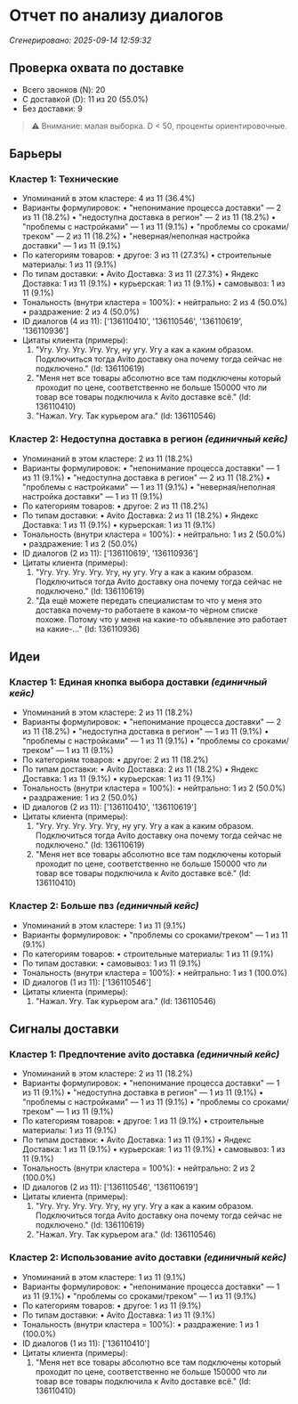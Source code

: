 # Отчет по анализу диалогов

*Сгенерировано: 2025-09-14 12:59:32*

## Проверка охвата по доставке
- Всего звонков (N): 20
- С доставкой (D): 11 из 20 (55.0%)
- Без доставки: 9

> ⚠️ Внимание: малая выборка. D < 50, проценты ориентировочные.

## Барьеры

### Кластер 1: Технические
- Упоминаний в этом кластере: 4 из 11 (36.4%)
- Варианты формулировок:
  • "непонимание процесса доставки" — 2 из 11 (18.2%)
  • "недоступна доставка в регион" — 2 из 11 (18.2%)
  • "проблемы с настройками" — 1 из 11 (9.1%)
  • "проблемы со сроками/треком" — 2 из 11 (18.2%)
  • "неверная/неполная настройка доставки" — 1 из 11 (9.1%)
- По категориям товаров:
  • другое: 3 из 11 (27.3%)
  • строительные материалы: 1 из 11 (9.1%)
- По типам доставки:
  • Avito Доставка: 3 из 11 (27.3%)
  • Яндекс Доставка: 1 из 11 (9.1%)
  • курьерская: 1 из 11 (9.1%)
  • самовывоз: 1 из 11 (9.1%)
- Тональность (внутри кластера = 100%):
  • нейтрально: 2 из 4 (50.0%)
  • раздражение: 2 из 4 (50.0%)
- ID диалогов (4 из 11): ['136110410', '136110546', '136110619', '136110936']
- Цитаты клиента (примеры):
  1) "Угу. Угу. Угу. Угу. Угу, ну угу. Угу а как а каким образом. Подключиться тогда Avito доставку она почему тогда сейчас не подключено." (Id: 136110619)
  2) "Меня нет все товары абсолютно все там подключены который проходит по цене, соответственно не больше 150000 что ли товар все товары подключила к Avito доставке всё." (Id: 136110410)
  3) "Нажал. Угу. Так курьером ага." (Id: 136110546)

### Кластер 2: Недоступна доставка в регион *(единичный кейс)*
- Упоминаний в этом кластере: 2 из 11 (18.2%)
- Варианты формулировок:
  • "непонимание процесса доставки" — 1 из 11 (9.1%)
  • "недоступна доставка в регион" — 2 из 11 (18.2%)
  • "проблемы с настройками" — 1 из 11 (9.1%)
  • "неверная/неполная настройка доставки" — 1 из 11 (9.1%)
- По категориям товаров:
  • другое: 2 из 11 (18.2%)
- По типам доставки:
  • Avito Доставка: 2 из 11 (18.2%)
  • Яндекс Доставка: 1 из 11 (9.1%)
  • курьерская: 1 из 11 (9.1%)
- Тональность (внутри кластера = 100%):
  • нейтрально: 1 из 2 (50.0%)
  • раздражение: 1 из 2 (50.0%)
- ID диалогов (2 из 11): ['136110619', '136110936']
- Цитаты клиента (примеры):
  1) "Угу. Угу. Угу. Угу. Угу, ну угу. Угу а как а каким образом. Подключиться тогда Avito доставку она почему тогда сейчас не подключено." (Id: 136110619)
  2) "Да ещё можете передать специалистам то что у меня это доставка почему-то работаете в каком-то чёрном списке похоже. Потому что у меня на какие-то объявление это работает на какие-…" (Id: 136110936)

## Идеи

### Кластер 1: Единая кнопка выбора доставки *(единичный кейс)*
- Упоминаний в этом кластере: 2 из 11 (18.2%)
- Варианты формулировок:
  • "непонимание процесса доставки" — 2 из 11 (18.2%)
  • "недоступна доставка в регион" — 1 из 11 (9.1%)
  • "проблемы с настройками" — 1 из 11 (9.1%)
  • "проблемы со сроками/треком" — 1 из 11 (9.1%)
- По категориям товаров:
  • другое: 2 из 11 (18.2%)
- По типам доставки:
  • Avito Доставка: 2 из 11 (18.2%)
  • Яндекс Доставка: 1 из 11 (9.1%)
  • курьерская: 1 из 11 (9.1%)
- Тональность (внутри кластера = 100%):
  • нейтрально: 1 из 2 (50.0%)
  • раздражение: 1 из 2 (50.0%)
- ID диалогов (2 из 11): ['136110410', '136110619']
- Цитаты клиента (примеры):
  1) "Угу. Угу. Угу. Угу. Угу, ну угу. Угу а как а каким образом. Подключиться тогда Avito доставку она почему тогда сейчас не подключено." (Id: 136110619)
  2) "Меня нет все товары абсолютно все там подключены который проходит по цене, соответственно не больше 150000 что ли товар все товары подключила к Avito доставке всё." (Id: 136110410)

### Кластер 2: Больше пвз *(единичный кейс)*
- Упоминаний в этом кластере: 1 из 11 (9.1%)
- Варианты формулировок:
  • "проблемы со сроками/треком" — 1 из 11 (9.1%)
- По категориям товаров:
  • строительные материалы: 1 из 11 (9.1%)
- По типам доставки:
  • самовывоз: 1 из 11 (9.1%)
- Тональность (внутри кластера = 100%):
  • нейтрально: 1 из 1 (100.0%)
- ID диалогов (1 из 11): ['136110546']
- Цитаты клиента (примеры):
  1) "Нажал. Угу. Так курьером ага." (Id: 136110546)

## Сигналы доставки

### Кластер 1: Предпочтение avito доставка *(единичный кейс)*
- Упоминаний в этом кластере: 2 из 11 (18.2%)
- Варианты формулировок:
  • "непонимание процесса доставки" — 1 из 11 (9.1%)
  • "недоступна доставка в регион" — 1 из 11 (9.1%)
  • "проблемы с настройками" — 1 из 11 (9.1%)
  • "проблемы со сроками/треком" — 1 из 11 (9.1%)
- По категориям товаров:
  • другое: 1 из 11 (9.1%)
  • строительные материалы: 1 из 11 (9.1%)
- По типам доставки:
  • Avito Доставка: 1 из 11 (9.1%)
  • Яндекс Доставка: 1 из 11 (9.1%)
  • курьерская: 1 из 11 (9.1%)
  • самовывоз: 1 из 11 (9.1%)
- Тональность (внутри кластера = 100%):
  • нейтрально: 2 из 2 (100.0%)
- ID диалогов (2 из 11): ['136110546', '136110619']
- Цитаты клиента (примеры):
  1) "Угу. Угу. Угу. Угу. Угу, ну угу. Угу а как а каким образом. Подключиться тогда Avito доставку она почему тогда сейчас не подключено." (Id: 136110619)
  2) "Нажал. Угу. Так курьером ага." (Id: 136110546)

### Кластер 2: Использование avito доставки *(единичный кейс)*
- Упоминаний в этом кластере: 1 из 11 (9.1%)
- Варианты формулировок:
  • "непонимание процесса доставки" — 1 из 11 (9.1%)
  • "проблемы со сроками/треком" — 1 из 11 (9.1%)
- По категориям товаров:
  • другое: 1 из 11 (9.1%)
- По типам доставки:
  • Avito Доставка: 1 из 11 (9.1%)
- Тональность (внутри кластера = 100%):
  • раздражение: 1 из 1 (100.0%)
- ID диалогов (1 из 11): ['136110410']
- Цитаты клиента (примеры):
  1) "Меня нет все товары абсолютно все там подключены который проходит по цене, соответственно не больше 150000 что ли товар все товары подключила к Avito доставке всё." (Id: 136110410)

